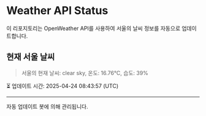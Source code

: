 
# Weather API Status

이 리포지토리는 OpenWeather API를 사용하여 서울의 날씨 정보를 자동으로 업데이트합니다.

## 현재 서울 날씨
> 서울의 현재 날씨: clear sky, 온도: 16.76°C, 습도: 39%

⏳ 업데이트 시간: 2025-04-24 08:43:57 (UTC)

---
자동 업데이트 봇에 의해 관리됩니다.
